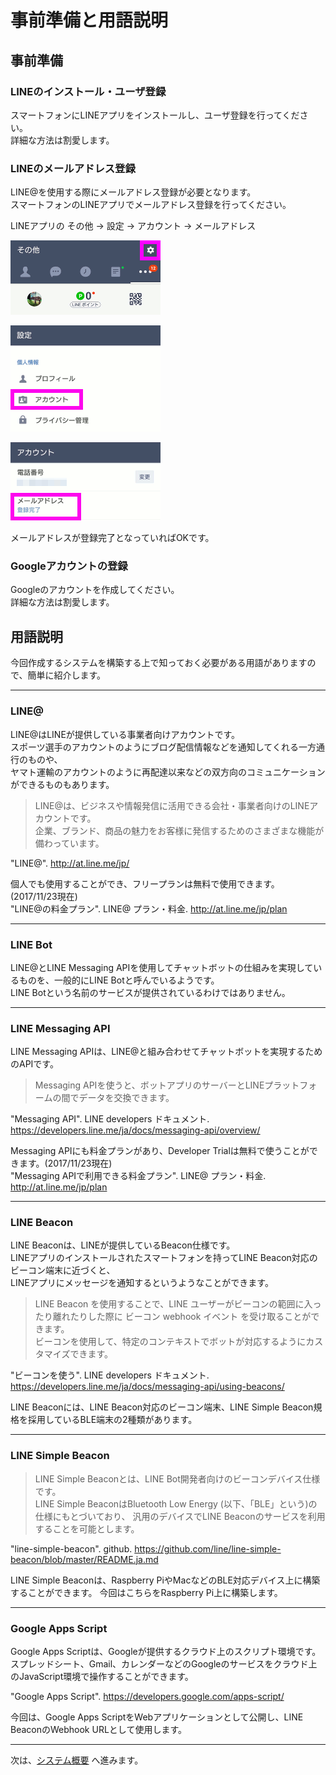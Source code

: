 # 事前準備と用語説明

## 事前準備
### LINEのインストール・ユーザ登録

スマートフォンにLINEアプリをインストールし、ユーザ登録を行ってください。  
詳細な方法は割愛します。 

### LINEのメールアドレス登録

LINE@を使用する際にメールアドレス登録が必要となります。  
スマートフォンのLINEアプリでメールアドレス登録を行ってください。  

LINEアプリの その他 → 設定 → アカウント → メールアドレス

![](img/prepare_001.png) 

![](img/prepare_002.png)

![](img/prepare_003.png)

メールアドレスが登録完了となっていればOKです。

### Googleアカウントの登録

Googleのアカウントを作成してください。  
詳細な方法は割愛します。

## 用語説明

今回作成するシステムを構築する上で知っておく必要がある用語がありますので、簡単に紹介します。

---

### LINE@

LINE@はLINEが提供している事業者向けアカウントです。  
スポーツ選手のアカウントのようにブログ配信情報などを通知してくれる一方通行のものや、  
ヤマト運輸のアカウントのように再配達以来などの双方向のコミュニケーションができるものもあります。  

> LINE@は、ビジネスや情報発信に活用できる会社・事業者向けのLINEアカウントです。  
> 企業、ブランド、商品の魅力をお客様に発信するためのさまざまな機能が備わっています。

"LINE@". http://at.line.me/jp/

個人でも使用することができ、フリープランは無料で使用できます。(2017/11/23現在)  
"LINE@の料金プラン". LINE@ プラン・料金. http://at.line.me/jp/plan  

---

### LINE Bot

LINE@とLINE Messaging APIを使用してチャットボットの仕組みを実現しているものを、一般的にLINE Botと呼んでいるようです。  
LINE Botという名前のサービスが提供されているわけではありません。  

---

### LINE Messaging API

LINE Messaging APIは、LINE@と組み合わせてチャットボットを実現するためのAPIです。  

> Messaging APIを使うと、ボットアプリのサーバーとLINEプラットフォームの間でデータを交換できます。

"Messaging API". LINE developers ドキュメント. https://developers.line.me/ja/docs/messaging-api/overview/

Messaging APIにも料金プランがあり、Developer Trialは無料で使うことができます。(2017/11/23現在)  
"Messaging APIで利用できる料金プラン". LINE@ プラン・料金. 
http://at.line.me/jp/plan  

---

### LINE Beacon

LINE Beaconは、LINEが提供しているBeacon仕様です。  
LINEアプリのインストールされたスマートフォンを持ってLINE Beacon対応のビーコン端末に近づくと、  
LINEアプリにメッセージを通知するというようなことができます。

> LINE Beacon を使用することで、LINE ユーザーがビーコンの範囲に入ったり離れたりした際に ビーコン webhook イベント を受け取ることができます。  
> ビーコンを使用して、特定のコンテキストでボットが対応するようにカスタマイズできます。

"ビーコンを使う". LINE developers ドキュメント. https://developers.line.me/ja/docs/messaging-api/using-beacons/

LINE Beaconには、LINE Beacon対応のビーコン端末、LINE Simple Beacon規格を採用しているBLE端末の2種類があります。

---

### LINE Simple Beacon

> LINE Simple Beaconとは、LINE Bot開発者向けのビーコンデバイス仕様です。  
> LINE Simple BeaconはBluetooth Low Energy (以下、「BLE」という)の仕様にもとづいており、 汎用のデバイスでLINE Beaconのサービスを利用することを可能とします。

"line-simple-beacon". github.
https://github.com/line/line-simple-beacon/blob/master/README.ja.md

LINE Simple Beaconは、Raspberry PiやMacなどのBLE対応デバイス上に構築することができます。
今回はこちらをRaspberry Pi上に構築します。

---

### Google Apps Script

Google Apps Scriptは、Googleが提供するクラウド上のスクリプト環境です。  
スプレッドシート、Gmail、カレンダーなどのGoogleのサービスをクラウド上のJavaScript環境で操作することができます。

"Google Apps Script". https://developers.google.com/apps-script/

今回は、Google Apps ScriptをWebアプリケーションとして公開し、LINE BeaconのWebhook URLとして使用します。

---

次は、[システム概要](overview.md) へ進みます。

